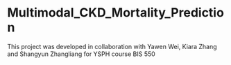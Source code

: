 # Multimodal_CKD_Mortality_Prediction
This project was developed in collaboration with Yawen Wei, Kiara Zhang and Shangyun Zhangliang for YSPH course BIS 550
